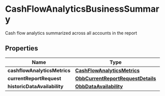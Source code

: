 

# CashFlowAnalyticsBusinessSummary

Cash flow analytics summarized across all accounts in the report

## Properties

| Name | Type | Description | Notes |
|------------ | ------------- | ------------- | -------------|
|**cashflowAnalyticsMetrics** | [**CashFlowAnalyticsMetrics**](CashFlowAnalyticsMetrics.md) |  |  [optional] |
|**currentReportRequest** | [**ObbCurrentReportRequestDetails**](ObbCurrentReportRequestDetails.md) |  |  |
|**historicDataAvailability** | [**ObbDataAvailability**](ObbDataAvailability.md) |  |  |




